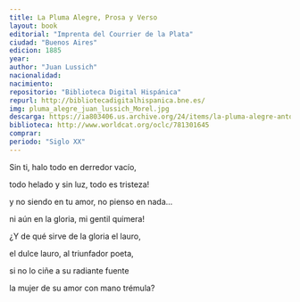 ```yaml
---
title: La Pluma Alegre, Prosa y Verso
layout: book
editorial: "Imprenta del Courrier de la Plata"
ciudad: "Buenos Aires"
edicion: 1885
year: 
author: "Juan Lussich"
nacionalidad: 
nacimiento: 
repositorio: "Biblioteca Digital Hispánica"
repurl: http://bibliotecadigitalhispanica.bne.es/
img: pluma_alegre_juan_lussich_Morel.jpg
descarga: https://ia803406.us.archive.org/24/items/la-pluma-alegre-antonio-lussich/La%20pluma%20alegre%20-%20Antonio%20Lussich.pdf
biblioteca: http://www.worldcat.org/oclc/781301645
comprar: 
periodo: "Siglo XX"
---
```

 

Sin ti, halo todo en derredor vacío,
 
todo helado y sin luz, todo es tristeza!
 
y no siendo en tu amor, no pienso en nada...
 
ni aún en la gloria, mi gentil quimera!
 
¿Y de qué sirve de la gloria el lauro,
 
el dulce lauro, al triunfador poeta,
 
si no lo ciñe a su radiante fuente
 
la mujer de su amor con mano trémula?
